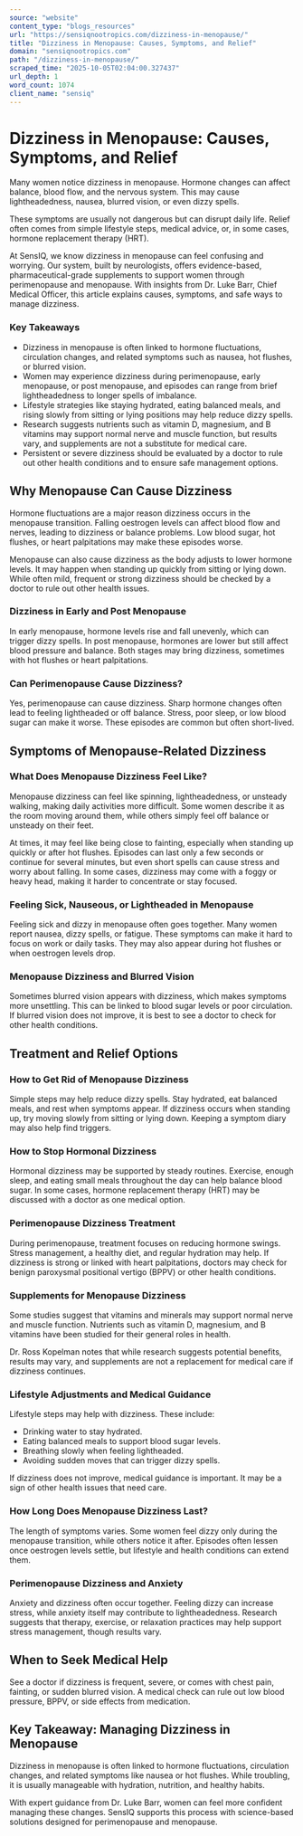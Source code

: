 ```yaml
---
source: "website"
content_type: "blogs_resources"
url: "https://sensiqnootropics.com/dizziness-in-menopause/"
title: "Dizziness in Menopause: Causes, Symptoms, and Relief"
domain: "sensiqnootropics.com"
path: "/dizziness-in-menopause/"
scraped_time: "2025-10-05T02:04:00.327437"
url_depth: 1
word_count: 1074
client_name: "sensiq"
---
```


# Dizziness in Menopause: Causes, Symptoms, and Relief

Many women notice dizziness in menopause. Hormone changes can affect balance, blood flow, and the nervous system. This may cause lightheadedness, nausea, blurred vision, or even dizzy spells.

These symptoms are usually not dangerous but can disrupt daily life. Relief often comes from simple lifestyle steps, medical advice, or, in some cases, hormone replacement therapy (HRT).

At SensIQ, we know dizziness in menopause can feel confusing and worrying. Our system, built by neurologists, offers evidence-based, pharmaceutical-grade supplements to support women through perimenopause and menopause. With insights from Dr. Luke Barr, Chief Medical Officer, this article explains causes, symptoms, and safe ways to manage dizziness.

### Key Takeaways

* Dizziness in menopause is often linked to hormone fluctuations, circulation changes, and related symptoms such as nausea, hot flushes, or blurred vision.
* Women may experience dizziness during perimenopause, early menopause, or post menopause, and episodes can range from brief lightheadedness to longer spells of imbalance.
* Lifestyle strategies like staying hydrated, eating balanced meals, and rising slowly from sitting or lying positions may help reduce dizzy spells.
* Research suggests nutrients such as vitamin D, magnesium, and B vitamins may support normal nerve and muscle function, but results vary, and supplements are not a substitute for medical care.
* Persistent or severe dizziness should be evaluated by a doctor to rule out other health conditions and to ensure safe management options.

## Why Menopause Can Cause Dizziness

Hormone fluctuations are a major reason dizziness occurs in the menopause transition. Falling oestrogen levels can affect blood flow and nerves, leading to dizziness or balance problems. Low blood sugar, hot flushes, or heart palpitations may make these episodes worse.

Menopause can also cause dizziness as the body adjusts to lower hormone levels. It may happen when standing up quickly from sitting or lying down. While often mild, frequent or strong dizziness should be checked by a doctor to rule out other health issues.

### Dizziness in Early and Post Menopause

In early menopause, hormone levels rise and fall unevenly, which can trigger dizzy spells. In post menopause, hormones are lower but still affect blood pressure and balance. Both stages may bring dizziness, sometimes with hot flushes or heart palpitations.

### Can Perimenopause Cause Dizziness?

Yes, perimenopause can cause dizziness. Sharp hormone changes often lead to feeling lightheaded or off balance. Stress, poor sleep, or low blood sugar can make it worse. These episodes are common but often short-lived.

## Symptoms of Menopause-Related Dizziness

### What Does Menopause Dizziness Feel Like?

Menopause dizziness can feel like spinning, lightheadedness, or unsteady walking, making daily activities more difficult. Some women describe it as the room moving around them, while others simply feel off balance or unsteady on their feet.

At times, it may feel like being close to fainting, especially when standing up quickly or after hot flushes. Episodes can last only a few seconds or continue for several minutes, but even short spells can cause stress and worry about falling. In some cases, dizziness may come with a foggy or heavy head, making it harder to concentrate or stay focused.

### Feeling Sick, Nauseous, or Lightheaded in Menopause

Feeling sick and dizzy in menopause often goes together. Many women report nausea, dizzy spells, or fatigue. These symptoms can make it hard to focus on work or daily tasks. They may also appear during hot flushes or when oestrogen levels drop.

### Menopause Dizziness and Blurred Vision

Sometimes blurred vision appears with dizziness, which makes symptoms more unsettling. This can be linked to blood sugar levels or poor circulation. If blurred vision does not improve, it is best to see a doctor to check for other health conditions.

## Treatment and Relief Options

### How to Get Rid of Menopause Dizziness

Simple steps may help reduce dizzy spells. Stay hydrated, eat balanced meals, and rest when symptoms appear. If dizziness occurs when standing up, try moving slowly from sitting or lying down. Keeping a symptom diary may also help find triggers.

### How to Stop Hormonal Dizziness

Hormonal dizziness may be supported by steady routines. Exercise, enough sleep, and eating small meals throughout the day can help balance blood sugar. In some cases, hormone replacement therapy (HRT) may be discussed with a doctor as one medical option.

### Perimenopause Dizziness Treatment

During perimenopause, treatment focuses on reducing hormone swings. Stress management, a healthy diet, and regular hydration may help. If dizziness is strong or linked with heart palpitations, doctors may check for benign paroxysmal positional vertigo (BPPV) or other health conditions.

### Supplements for Menopause Dizziness

Some studies suggest that vitamins and minerals may support normal nerve and muscle function. Nutrients such as vitamin D, magnesium, and B vitamins have been studied for their general roles in health.

Dr. Ross Kopelman notes that while research suggests potential benefits, results may vary, and supplements are not a replacement for medical care if dizziness continues.

### Lifestyle Adjustments and Medical Guidance

Lifestyle steps may help with dizziness. These include:

* Drinking water to stay hydrated.
* Eating balanced meals to support blood sugar levels.
* Breathing slowly when feeling lightheaded.
* Avoiding sudden moves that can trigger dizzy spells.

If dizziness does not improve, medical guidance is important. It may be a sign of other health issues that need care.

### How Long Does Menopause Dizziness Last?

The length of symptoms varies. Some women feel dizzy only during the menopause transition, while others notice it after. Episodes often lessen once oestrogen levels settle, but lifestyle and health conditions can extend them.

### Perimenopause Dizziness and Anxiety

Anxiety and dizziness often occur together. Feeling dizzy can increase stress, while anxiety itself may contribute to lightheadedness. Research suggests that therapy, exercise, or relaxation practices may help support stress management, though results vary.

## When to Seek Medical Help

See a doctor if dizziness is frequent, severe, or comes with chest pain, fainting, or sudden blurred vision. A medical check can rule out low blood pressure, BPPV, or side effects from medication.

## Key Takeaway: Managing Dizziness in Menopause

Dizziness in menopause is often linked to hormone fluctuations, circulation changes, and related symptoms like nausea or hot flushes. While troubling, it is usually manageable with hydration, nutrition, and healthy habits.

With expert guidance from Dr. Luke Barr, women can feel more confident managing these changes. SensIQ supports this process with science-based solutions designed for perimenopause and menopause.